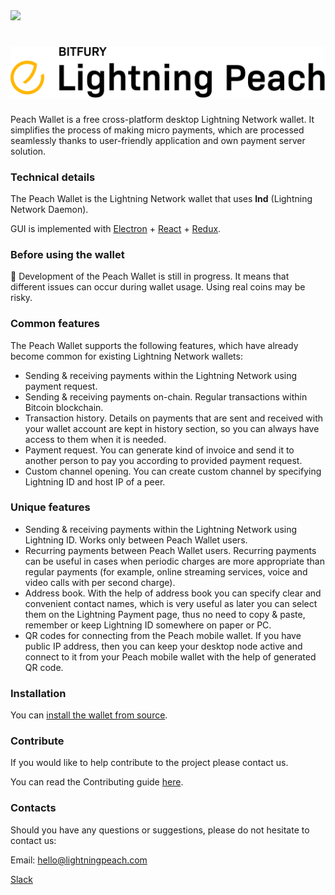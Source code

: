<img src="https://circleci.com/gh/LightningPeach/peach-wallet-desktop/tree/master.svg?style=svg">

<h1 align="center">
  <img src="docs/peach_logo.png" alt="peach logo" />
</h1>

Peach Wallet is a free cross-platform desktop Lightning Network wallet. It simplifies the process of making micro payments, which are processed seamlessly thanks to user-friendly application and own payment server solution.

### Technical details
The Peach Wallet is the Lightning Network wallet that uses **lnd** (Lightning Network Daemon). 

GUI is implemented with [Electron](https://electronjs.org) + [React](https://reactjs.org) + [Redux](https://github.com/reactjs/redux).

### Before using the wallet

:construction: Development of the Peach Wallet is still in progress. It means that different issues can occur during wallet usage. Using real coins may be risky.

### Common features
The Peach Wallet supports the following features, which have already become common for existing Lightning Network wallets:

- Sending & receiving payments within the Lightning Network using payment request.
- Sending & receiving payments on-chain. Regular transactions within Bitcoin blockchain.
- Transaction history. Details on payments that are sent and received with your wallet account are kept in history section, so you can always have access to them when it is needed. 
- Payment request. You can generate kind of invoice and send it to another person to pay you according to provided payment request.
- Custom channel opening. You can create custom channel by specifying Lightning ID and host IP of a peer.

### Unique features
- Sending & receiving payments within the Lightning Network using Lightning ID. Works only between Peach Wallet users.
- Recurring payments between Peach Wallet users. Recurring payments can be useful in cases when periodic charges are more appropriate than regular payments (for example, online streaming services, voice and video calls with per second charge).
- Address book. With the help of address book you can specify clear and convenient contact names, which is very useful as later you can select them on the Lightning Payment page, thus no need to copy & paste, remember or keep Lightning ID somewhere on paper or PC.
- QR codes for connecting from the Peach mobile wallet. If you have public IP address, then you can keep your desktop node active and connect to it from your Peach mobile wallet with the help of generated QR code.

### Installation
You can [install the wallet from source](docs/installation.md).

### Contribute

If you would like to help contribute to the project please contact us.

You can read the Contributing guide [here](CONTRIBUTING.md). 

### Contacts

Should you have any questions or suggestions, please do not hesitate to contact us:

Email: hello@lightningpeach.com

[Slack](https://join.slack.com/t/lightningpeach/shared_invite/enQtMzk2MTA1NjYyODQ4LTU2ZDYwMjZkYWNiMDhlOWIzN2RmNGE1MGE4Nzk2Yzk4YzU5MWJmMWJmMmYxZjA5N2MzNDI0YzgyZDYwMDc0YTg)
